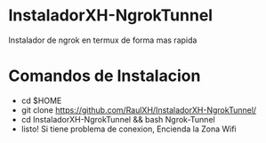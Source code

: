 # InstaladorXH-NgrokTunnel
Instalador de ngrok en termux de forma mas rapida 
# Comandos de Instalacion
* cd $HOME
* git clone https://github.com/RaulXH/InstaladorXH-NgrokTunnel/
* cd InstaladorXH-NgrokTunnel && bash Ngrok-Tunnel
* listo!
Si tiene problema de conexion, Encienda la Zona Wifi

